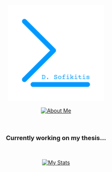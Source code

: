 <div align="center">

[![dSofikitis)](https://github.com/dSofikitis/dsofikitis/blob/main/res/dsofikitis.png)](https://dsofikitis.github.io)

[![About Me](https://readme-typing-svg.herokuapp.com/?lines=A.I.+BigData+Cybersecurity;Flawless+Code.+Always.;dsofikitis.github.io&width=500&height=50&color=0099ff&center=true)](https://github.com/dSofikitis)

<br>

### **Currently working on my thesis...**

<br>

[![My Stats](https://github-readme-stats-git-masterrstaa-rickstaa.vercel.app/api/?username=dSofikitis&size_weight=0.5&count_weight=0.5&theme=dark&show_icons=true)](https://github.com/anuraghazra/github-readme-stats)

</div>
